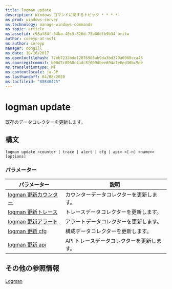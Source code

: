 ```yaml
---
title: logman update
description: Windows コマンドに関するトピック * * * *-
ms.prod: windows-server
ms.technology: manage-windows-commands
ms.topic: article
ms.assetid: c98af84f-64ba-40c3-826d-75b80dfb9b34 britw
author: coreyp-at-msft
ms.author: coreyp
manager: dongill
ms.date: 10/16/2017
ms.openlocfilehash: 77eb7232bde12076903ab9da3bd379a6968cca45
ms.sourcegitcommit: b00d7c8968c4adc8f699dbee694afe6ed36bc9de
ms.translationtype: MT
ms.contentlocale: ja-JP
ms.lasthandoff: 04/08/2020
ms.locfileid: "80840425"
---
```

# <a name="logman-update"></a>logman update



既存のデータコレクターを更新します。

## <a name="syntax"></a>構文

```
logman update <counter | trace | alert | cfg | api> <[-n] <name>> [options]
```

### <a name="parameters"></a>パラメーター

|パラメーター|説明|
|---------|-----------|
|[logman 更新カウンター](logman-update-counter.md)|カウンターデータコレクターを更新します。|
|[logman 更新トレース](logman-update-trace.md)|トレースデータコレクターを更新します。|
|[logman 更新アラート](logman-update-alert.md)|アラートデータコレクターを更新します。|
|[logman 更新 cfg](logman-update-cfg.md)|構成データコレクターを更新します。|
|[logman 更新 api](logman-update-api.md)|API トレースデータコレクターを更新します。|

## <a name="additional-references"></a>その他の参照情報

[Logman](logman.md)
